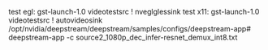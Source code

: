 test egl: gst-launch-1.0 videotestsrc ! nveglglessink
test x11: gst-launch-1.0 videotestsrc ! autovideosink
/opt/nvidia/deepstream/deepstream/samples/configs/deepstream-app# deepstream-app -c source2_1080p_dec_infer-resnet_demux_int8.txt